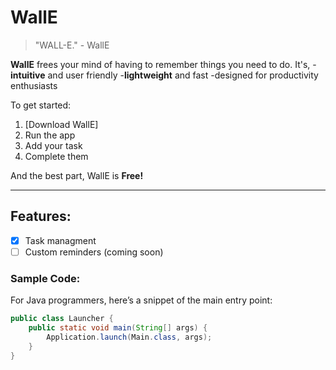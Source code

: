 # WallE

> "WALL-E." - WallE

**WallE** frees your mind of having to remember things you need to do. It's,
-**intuitive** and user friendly
-**lightweight** and fast
-designed for productivity enthusiasts

To get started:
1. [Download WallE]
2. Run the app
3. Add your task
4. Complete them

And the best part, WallE is **Free!**

---

## Features:
- [x] Task managment
- [ ] Custom reminders (coming soon)

### Sample Code:
For Java programmers, here’s a snippet of the main entry point:

```java
public class Launcher {
    public static void main(String[] args) {
        Application.launch(Main.class, args);
    }
}

